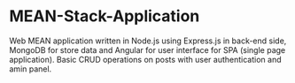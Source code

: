 # MEAN-Stack-Application
Web MEAN application written in Node.js using Express.js in back-end side, MongoDB for store data and Angular for user interface for SPA (single page application). Basic CRUD operations on posts with user authentication and amin panel.

